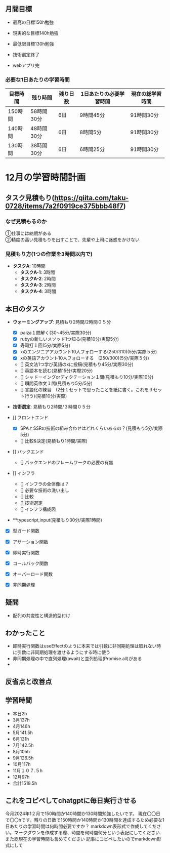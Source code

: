 
## 月間目標
- 最高の目標150h勉強
- 現実的な目標140h勉強
- 最低限目標130h勉強

- 技術選定終了
- webアプリ完

### 必要な1日あたりの学習時間


| 目標時間 | 残り時間   | 残り日数 | 1日あたりの必要学習時間 | 現在の総学習時間 |
|----------|------------|----------|--------------------------|--------------------|
| 150時間  | 58時間30分 | 6日      | 9時間45分              | 91時間30分         |
| 140時間  | 48時間30分 | 6日      | 8時間5分                | 91時間30分         |
| 130時間  | 38時間30分 | 6日      | 6時間25分               | 91時間30分         |


# 12月の学習時間計画




## タスク見積もり(https://qiita.com/taku-0728/items/7a2f0919ce375bbb48f7)
### なぜ見積もるのか   
①仕事には納期がある  
②精度の高い見積もりを出すことで、先輩や上司に迷惑をかけない

### 見積もり方(1つの作業を3時間以内で)
- **タスクA**: 10時間
  - **タスクA-1**: 3時間
  - **タスクA-2**: 2時間
  - **タスクA-3**: 2時間
  - **タスクA-4**: 3時間


## 本日のタスク

  - **ウォーミングアップ**: 見積もり2時間/2時間０５分
    - [x] paiza１問解く(30~45分/実際30分)
    - [x] rubyの新しいメソッド1つ知る(見積10分/実際5分)
    - [x] 寿司打１回(5分/実際5分)
    - [x] xのエンジニアアカウント10人フォローする(250/310)(5分/実際５分)
    - [x] xの英語アカウント10人フォローする　(250/300)(5分/実際５分)
    - [] 英文法1つ学び英語のxに投稿(見積もり45分/実際30分)
    - [] 英語本を読む(見積15分/実際20分)
    - [] シャドーイングorディクテーション１問(見積もり10分/実際10分)
    - [] 瞬間英作文１問(見積もり5分/5分)
    - [] 言語化の練習　(2分１セットで思ったことを紙に書く。これを３セット行う)(見積10分/実際) 
  - **技術選定**: 見積もり2時間/３時間０５分
  - [] フロントエンド
    - [x] SPAとSSRの技術の組み合わせはどれくらいあるの？(見積もり5分/実際5分)
    - [] 比較&決定(見積もり1時間/実際)
  - [] バックエンド
    - [] バックエンドのフレームワークの必要の有無 
  - [] インフラ
    - [] インフラの全体像は？
    - [] 必要な技術の洗い出し
    - [] 比較
    - [] 技術選定
    - [] インフラ構成図
     
  
    
  - **typescript,input(見積もり30分/実際1時間)
  - [x] 型ガード関数
  - [x] アサーション関数
  - [x] 即時実行関数
  - [x] コールバック関数
  - [x] オーバーロード関数
 - [x] 非同期処理 
    

## 疑問
- 配列の共変性と構造的型付け




## わかったこと
- 即時実行関数はuseEffectのように本来では引数に非同期処理は取れない時に引数に非同期処理を渡せるようにする時に使う
- 非同期処理の中で直列処理(await)と並列処理(Promise.all)がある
- 


## 反省点と改善点



## 学習時間
 - 本日2h
  - 3月137h
  - 4月146h
  - 5月141.5h
  - 6月131h
  - 7月142.5h
  - 8月105h
  - 9月126.5h
  - 10月117h
  - 11月１０７.５h
  - 12月97h
  - 合計1518.5h

 ## これをコピペしてchatgptに毎日実行させる
今月2024年1２月で150時間か140時間か130時間勉強したいです。
現在〇〇日で〇〇hです。残りの日数で150時間か140時間か130時間を達成するため必要な1日あたりの学習時間は何時間必要ですか？
markdown表形式で作成してください。マークダウンを作成する際、時間を何時間何分という表記にしてください.また総現在の学習時間も含めてください
記事にコピペしたいのでmarkdown形式にして
 
